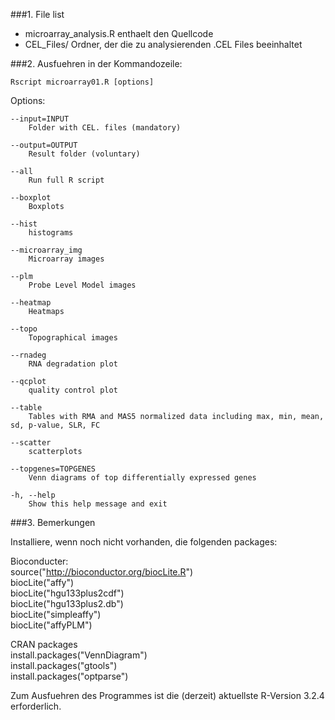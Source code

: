 
###1. File list

* microarray_analysis.R   enthaelt den Quellcode
* CEL_Files/   Ordner, der die zu analysierenden .CEL Files beeinhaltet

###2. Ausfuehren in der Kommandozeile:  

    Rscript microarray01.R [options] 


Options:

	--input=INPUT
		Folder with CEL. files (mandatory)

	--output=OUTPUT
		Result folder (voluntary)

	--all
		Run full R script

	--boxplot
		Boxplots

	--hist
		histograms

	--microarray_img
		Microarray images

	--plm
		Probe Level Model images

	--heatmap
		Heatmaps

	--topo
		Topographical images

	--rnadeg
		RNA degradation plot

	--qcplot
		quality control plot

	--table
		Tables with RMA and MAS5 normalized data including max, min, mean, sd, p-value, SLR, FC

	--scatter
		scatterplots

	--topgenes=TOPGENES
		Venn diagrams of top differentially expressed genes

	-h, --help
		Show this help message and exit



###3. Bemerkungen

Installiere, wenn noch nicht vorhanden, die folgenden packages:

Bioconducter:  
source("http://bioconductor.org/biocLite.R")  
biocLite("affy")  
biocLite("hgu133plus2cdf")  
biocLite("hgu133plus2.db")  
biocLite("simpleaffy")  
biocLite("affyPLM")  

CRAN packages  
install.packages("VennDiagram")  
install.packages("gtools")  
install.packages("optparse")  


Zum Ausfuehren des Programmes ist die (derzeit) aktuellste R-Version 3.2.4 erforderlich.


